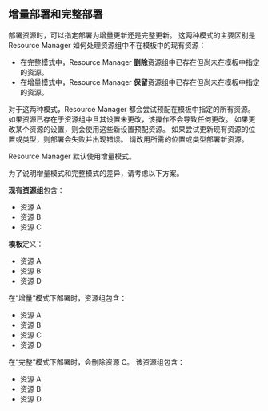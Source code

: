 ## <a name="incremental-and-complete-deployments"></a>增量部署和完整部署
部署资源时，可以指定部署为增量更新还是完整更新。 这两种模式的主要区别是 Resource Manager 如何处理资源组中不在模板中的现有资源：

* 在完整模式中，Resource Manager **删除**资源组中已存在但尚未在模板中指定的资源。 
* 在增量模式中，Resource Manager **保留**资源组中已存在但尚未在模板中指定的资源。

对于这两种模式，Resource Manager 都会尝试预配在模板中指定的所有资源。 如果资源已存在于资源组中且其设置未更改，该操作不会导致任何更改。 如果更改某个资源的设置，则会使用这些新设置预配资源。 如果尝试更新现有资源的位置或类型，则部署会失败并出现错误。 请改用所需的位置或类型部署新资源。

Resource Manager 默认使用增量模式。

为了说明增量模式和完整模式的差异，请考虑以下方案。

**现有资源组**包含：

* 资源 A
* 资源 B
* 资源 C

**模板**定义：

* 资源 A
* 资源 B
* 资源 D

在“增量”模式下部署时，资源组包含：

* 资源 A
* 资源 B
* 资源 C
* 资源 D

在“完整”模式下部署时，会删除资源 C。 该资源组包含：

* 资源 A
* 资源 B
* 资源 D

<!--Update_Description: Add new illustration to understand the difference between incremental and complete deployment-->